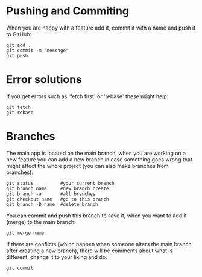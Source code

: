 # Pushing and Commiting

When you are happy with a feature add it, commit it with a name and push it to GitHub:

    git add .
    git commit -m "message"
    git push


# Error solutions

If you get errors such as 'fetch first' or 'rebase' these might help:

    git fetch
    git rebase


# Branches

The main app is located on the main branch, when you are working on a new feature you can add a new branch in case something goes wrong that might affect the whole project (you can also make branches from branches):

    git status          #your current branch
    git branch name     #new branch create
    git branch -a       #all branches
    git checkout name   #go to this branch
    git branch -D name  #delete branch

You can commit and push this branch to save it, when you want to add it (merge) to the main branch:
    
    git merge name

If there are conflicts (which happen when someone alters the main branch after creating a new branch), there will be comments about what is different, change it to your liking and do:

    git commit